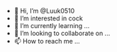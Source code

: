 - 👋 Hi, I’m @Luuk0510
- 👀 I’m interested in cock
- 🌱 I’m currently learning ...
- 💞️ I’m looking to collaborate on ...
- 📫 How to reach me ...

<!---
Luuk0510/Luuk0510 is a ✨ special ✨ repository because its `README.md` (this file) appears on your GitHub profile.
You can click the Preview link to take a look at your changes.
--->
